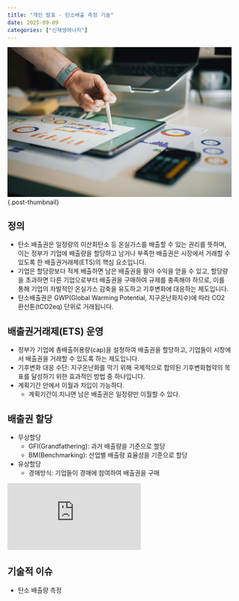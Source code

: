 ```yaml
---
title: "개인 발표 - 탄소배출 측정 기술"
date: 2025-09-09
categories: ["신재생에너지"]
---
```


![](/img/stat-thumb.jpg){.post-thumbnail}

## 정의

- 탄소 배출권은 일정량의 이산화탄소 등 온실가스를 배출할 수 있는 권리를 뜻하며, 이는 정부가 기업에 배출량을 할당하고 남거나 부족한 배출권은 시장에서 거래할 수 있도록 한 배출권거래제(ETS)의 핵심 요소입니다.
- 기업은 할당량보다 적게 배출하면 남은 배출권을 팔아 수익을 얻을 수 있고, 할당량을 초과하면 다른 기업으로부터 배출권을 구매하여 규제를 충족해야 하므로, 이를 통해 기업의 자발적인 온실가스 감축을 유도하고 기후변화에 대응하는 제도입니다.
- 탄소배출권은 GWP(Global Warming Potential, 지구온난화지수)에 따라 CO2 환산톤(tCO2eq) 단위로 거래됩니다.

## 배출권거래제(ETS) 운영

- 정부가 기업에 총배출허용량(cap)을 설정하여 배출권을 할당하고, 기업들이 시장에서 배출권을 거래할 수 있도록 하는 제도입니다.
- 기후변화 대응 수단: 지구온난화를 막기 위해 국제적으로 합의된 기후변화협약의 목표를 달성하기 위한 효과적인 방법 중 하나입니다.
- 계획기간 안에서 이월과 차입이 가능하다.
    - 계획기간이 지나면 남은 배출권은 일정량만 이월할 수 있다.

## 배출권 할당

- 무상할당
    - GFI(Grandfathering): 과거 배출량을 기준으로 할당
    - BM(Benchmarking): 산업별 배출량 효율성을 기준으로 할당
- 유상할당
    - 경매방식: 기업들이 경매에 참여하여 배출권을 구매

![](https://www.pwc.com/kr/ko/services/sustainability-platform/newsletter/vol27.html)

## 기술적 이슈

- 탄소 배출량 측정
